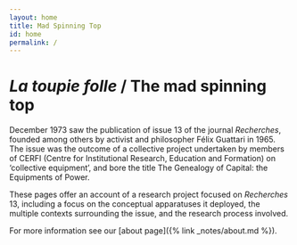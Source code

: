 ```yaml
---
layout: home
title: Mad Spinning Top
id: home
permalink: /
---
```


<h1> <em>La toupie folle</em> <span class="color-subtext"> / The mad spinning top</span></h1>

 December 1973 saw the publication of issue 13 of the journal
 *Recherches*, founded among others by activist and philosopher Félix
 Guattari in 1965. The issue was the outcome of a collective project
 undertaken by members of CERFI (Centre for Institutional Research,
 Education and Formation) on ‘collective equipment’, and bore the
 title The Genealogy of Capital: the Equipments of Power.
 
 These pages offer an account of a research project focused on
 *Recherches* 13, including a focus on the conceptual apparatuses it
 deployed, the multiple contexts surrounding the issue, and the
 research process involved. 
 
 For more information see our [about page]({% link _notes/about.md
 %}).
